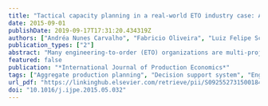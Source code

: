 ```yaml
---
title: "Tactical capacity planning in a real-world ETO industry case: An action research"
date: 2015-09-01
publishDate: 2019-09-17T17:31:20.434319Z
authors: ["Andréa Nunes Carvalho", "Fabricio Oliveira", "Luiz Felipe Scavarda"]
publication_types: ["2"]
abstract: "Many engineering-to-order (ETO) organizations are multi-project capacity-driven production systems in which capacity planning is of major importance in the order acceptance phase. The academic literature, in this area, presents a research-practice gap with a lack of studies on the application of decision support tools to address capacity planning problems in real-world ETO settings. To reduce this gap, this paper presents the findings from an action research on the application of an optimization model to support tactical capacity planning in a medium-sized project-driven ETO organization. To properly model the studied environment, the proposed solution includes the representation of overlapping and variable intensity activities and the use of nonregular capacity options (e.g., overtime, hiring workers, subcontracting). The model was fed with real-world data and solved in order to check whether it actually reflects the planning problem. Furthermore, alternative scenarios were also generated to assist the management board in the order acceptance phase. As for practical implications, for the company manufacturing team, the modeĺs application enhanced the decision-making process regarding tactical capacity planning, addressing different shortcomings of the current planning method. Moreover, the proposed solution represents a diagnostic and decision support tool because it helps this team to identify the potential gaps between capacity and demand and also it demonstrates how to adapt capacity to demand and how to optimally balance demand. From an academic perspective, this research adds empirical evidence to enrich the existing literature, as it not only presents a real case application, but also highlights issues that either are not entirely explored in other studies or must be adapted to properly model a specific but real-world production setting."
featured: false
publication: "*International Journal of Production Economics*"
tags: ["Aggregate production planning", "Decision support system", "Engineer-to-order", "Mathematical programming"]
url_pdf: "https://linkinghub.elsevier.com/retrieve/pii/S092552731500184X"
doi: "10.1016/j.ijpe.2015.05.032"
---
```



